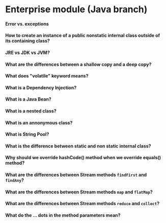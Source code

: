 # Enterprise module (Java branch)

#### Error vs. exceptions
#### How to create an instance of a public nonstatic internal class outside of its containing class?
#### JRE vs JDK vs JVM?
#### What are the differences between a shallow copy and a deep copy?
#### What does "volatile" keyword means?
#### What is a Dependency Injection?
#### What is a Java Bean?
#### What is a nested class?
#### What is an annonymous class?
#### What is String Pool?
#### What is the difference between static and non static internal class?
#### Why should we override hashCode() method when we override equals() method?
#### What are the differences between Stream methods `findFirst` and `findAny`?
#### What are the differences between Stream methods `map` and `flatMap`?
#### What are the differences between Stream methods `reduce` and `collect`?
#### What do the ... dots in the method parameters mean?

[//]: # (### Java Enterprise and Spring)

[//]: # ()
[//]: # (#### What are the possible uses of reflection?)

[//]: # (#### What is Spring?)

[//]: # (>Spring is an open-source framework for building enterprise-level Java applications. It provides a comprehensive programming and configuration model for modern Java-based enterprise applications, covering a wide range of areas such as web applications, security, data access, and more.)

[//]: # ()
[//]: # (>The Spring framework is based on several core principles, including dependency injection, aspect-oriented programming, and inversion of control. These principles help to promote modularity, testability, and maintainability in the application development process.)

[//]: # ()
[//]: # (>Spring also provides a wide range of modules and extensions, such as Spring MVC for web application development, Spring Security for authentication and authorization, and Spring Data for working with databases. Additionally, Spring integrates with many third-party libraries and frameworks, making it a versatile and flexible tool for enterprise application development.)

[//]: # ()
[//]: # (>Overall, Spring is a popular and powerful framework for developing enterprise-level Java applications, with a strong community and extensive documentation and support.)

[//]: # (#### What is Spring Boot?)

[//]: # (>Spring Boot is a framework built on top of the Spring framework that simplifies the process of building and deploying standalone, production-ready Spring applications. It provides an opinionated approach to application configuration and setup, eliminating the need for developers to manually configure and manage many of the underlying technologies and frameworks.)

[//]: # ()
[//]: # (**Spring Boot provides several key features that make it an attractive option for developers, including:**)

[//]: # ()
[//]: # (1. **Autoconfiguration:** Spring Boot provides a wide range of default configurations for many common technologies and frameworks, such as embedded web servers, databases, and security, which can be easily customized or extended as needed.)

[//]: # ()
[//]: # (2. **Embedded servers:** Spring Boot includes an embedded web server, such as Tomcat or Jetty, which makes it easy to develop and test web applications without the need for an external server.)

[//]: # ()
[//]: # (3. **Developer tools:** Spring Boot includes several tools and features that make it easy to develop and test applications, such as hot reloading, which automatically refreshes the application when changes are made.)

[//]: # ()
[//]: # (4. **Production-ready features:** Spring Boot includes several production-ready features, such as health checks, metrics, and distributed tracing, which make it easier to monitor and manage applications in production environments.)

[//]: # ()
[//]: # (>Overall, Spring Boot simplifies the process of building and deploying production-ready Spring applications, allowing developers to focus on building high-quality features and functionality.)

[//]: # (#### What is the major difference between the Standard edition &#40;JSE&#41; and Enterprise edition &#40;JEE&#41;? You can choose Spring &#40;Spring Boot&#41; instead of JavaEE. Focus on comparing them.)

[//]: # (#### What are the advantages of the Spring Framework? Focus on the Core part.)

[//]: # (#### What is a servlet? What is the purpose of DispatcherServlet in Spring?)

[//]: # (#### When do you use RestControllers, when just simple Controllers?)

[//]: # (#### What is Spring Application Context?)

[//]: # (#### What are the main ways to define a bean in the Application Context?)

[//]: # (#### Difference between .jar and .war files.)

[//]: # (#### What are the major differences between Maven, Ant and Gradle?)

[//]: # (#### What is Maven used for?)

[//]: # (#### What does a pom.xml file contains in Maven?)

[//]: # (### Object Relational Mapping, JPA)

[//]: # ()
[//]: # (#### What is an ORM? What are the benefits, when to use?)

[//]: # (>ORM stands for Object-Relational Mapping. It is a programming technique that allows developers to interact with a relational database using an object-oriented paradigm.)

[//]: # ()
[//]: # (**The benefits of using an ORM include:**)

[//]: # ()
[//]: # (* **Improved productivity:** ORMs can significantly reduce the amount of code needed to interact with a database, which can increase productivity.)

[//]: # ()
[//]: # (* **Portability:** ORMs provide a level of abstraction between the application and the database, which can make it easier to switch between different database management systems.)

[//]: # ()
[//]: # (* **Security:** ORMs can help prevent SQL injection attacks by properly escaping special characters in user input.)

[//]: # ()
[//]: # (* **Maintainability:** ORMs provide a standardized way of accessing and manipulating data, which can make it easier to maintain and update an application over time.)

[//]: # ()
[//]: # (>When to use an ORM depends on the specific requirements of the project. ORMs can be a good choice for applications that need to interact with a database frequently or that require complex queries. However, for simple applications or those with very specific performance requirements, using raw SQL may be more appropriate.)

[//]: # (#### What is the difference between JDBC and JPA? Which are the advantages and disadvantages of each? Give a general overview.)

[//]: # (>JDBC &#40;Java Database Connectivity&#41; is a Java API for connecting and interacting with relational databases, whereas JPA &#40;Java Persistence API&#41; is a higher-level abstraction on top of JDBC that provides a standardized way of mapping Java objects to database tables.)

[//]: # ()
[//]: # (**Advantages of JDBC include:**)

[//]: # ()
[//]: # (* **Flexibility:** JDBC provides fine-grained control over database interactions, allowing developers to optimize queries for specific use cases.)

[//]: # ()
[//]: # (* **Performance:** JDBC can be faster than using a higher-level abstraction like JPA, especially for complex queries or large datasets.)

[//]: # ()
[//]: # (* **Familiarity:** JDBC is a widely-used API that many Java developers are already familiar with.)

[//]: # ()
[//]: # (**Disadvantages of JDBC include:**)

[//]: # ()
[//]: # (* **Complexity:** JDBC can be complex to use, especially for developers who are not familiar with SQL or relational database concepts.)

[//]: # ()
[//]: # (* **Boilerplate code:** JDBC code can be verbose and require a lot of boilerplate code to handle database interactions.)

[//]: # ()
[//]: # (**Advantages of JPA include:**)

[//]: # ()
[//]: # (* **Productivity:** JPA can significantly reduce the amount of code needed to interact with a database, increasing productivity.)

[//]: # ()
[//]: # (* **Portability:** JPA provides a level of abstraction between the application and the database, making it easier to switch between different database management systems.)

[//]: # ()
[//]: # (* **Maintainability:** JPA provides a standardized way of accessing and manipulating data, making it easier to maintain and update an application over time.)

[//]: # ()
[//]: # (**Disadvantages of JPA include:**)

[//]: # ()
[//]: # (* **Performance:** JPA can be slower than using a lower-level API like JDBC, especially for complex queries or large datasets.)

[//]: # ()
[//]: # (* **Limited control:** JPA abstracts away many details of database interactions, which can make it difficult to optimize queries for specific use cases.)

[//]: # ()
[//]: # (>In general, JDBC is a good choice for applications with specific performance requirements or complex queries, while JPA can be a good choice for applications where productivity and maintainability are the primary concerns.)

[//]: # (#### What is Hibernate? What are the advantages, limitations?)

[//]: # (>Hibernate is a popular Object-Relational Mapping &#40;ORM&#41; framework for Java that provides a way to map Java objects to relational database tables and vice versa. It simplifies the task of developing database-driven applications by abstracting away many of the low-level details of JDBC &#40;Java Database Connectivity&#41; code.)

[//]: # ()
[//]: # (**Advantages of using Hibernate include:**)

[//]: # ()
[//]: # (* **Saves time and effort:** Hibernate reduces the amount of JDBC code that needs to be written, making it faster and easier to develop database applications.)

[//]: # ()
[//]: # (* **Object-oriented approach:** Hibernate allows developers to work with objects and classes instead of tables and SQL, which makes the code more readable and easier to maintain.)

[//]: # ()
[//]: # (* **Database independence:** Hibernate provides a layer of abstraction between the application and the database, which makes it possible to switch between different databases without changing the code.)

[//]: # ()
[//]: # (* **Cache management:** Hibernate has built-in caching mechanisms that improve the performance of database access.)

[//]: # ()
[//]: # (>Supports lazy loading: Hibernate supports lazy loading of objects, which means that objects are loaded into memory only when needed, reducing memory usage and improving performance.)

[//]: # ()
[//]: # (**Limitations of using Hibernate include:**)

[//]: # ()
[//]: # (* **Steep learning curve:** Hibernate has a complex API, which can take some time to learn and master.)

[//]: # ()
[//]: # (* **Performance issues:** Hibernate's caching mechanisms can cause performance issues if not used properly, and lazy loading can result in a large number of database queries if not optimized correctly.)

[//]: # ()
[//]: # (* **Overhead:** Hibernate adds an extra layer of abstraction between the application and the database, which can result in some overhead and potentially slow down the application.)

[//]: # ()
[//]: # (>Vendor lock-in: Hibernate may limit the choice of databases, as not all databases are fully supported.)

[//]: # (#### Name 3 different annotations used in JPA, what can they do for you?)

[//]: # (#### What is object-relational impedance mismatch?)

[//]: # (#### What is a JpaRepository? What are the 2 main methods to define queries in them?)

[//]: # (#### Why is the Set preferred over List when we want to store OneToMany relations?)

[//]: # (#### What kind of inheritance strategies are available? Which annotations are used to solve this?)
